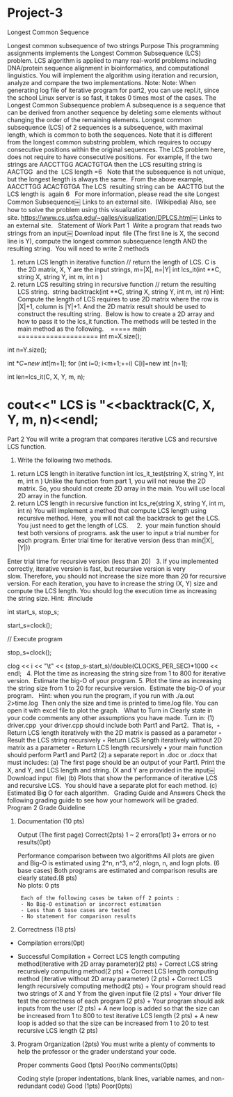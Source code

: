 # Project-3
Longest Common Sequence

Longest common subsequence of two strings
Purpose
This programming assignments implements the Longest Common Subsequence (LCS) problem. LCS algorithm is applied to many real-world problems including DNA/protein sequence alignment in bioinformatics, and computational linguistics. You will implement the algorithm using iteration and recursion, analyze and compare the two implementations.
Note: Note: When generating log file of iterative program for part2, you can use repl.it, since the school Linux server is so fast, it takes 0 times most of the cases.
The Longest Common Subsequence problem
A subsequence is a sequence that can be derived from another sequence by deleting some elements without changing the order of the remaining elements. Longest common subsequence (LCS) of 2 sequences is a subsequence, with maximal length, which is common to both the sequences. Note that it is different from the longest common substring problem, which requires to occupy consecutive positions within the original sequences. The LCS problem here, does not require to have consecutive positions. 
For example,
If the two strings are
AACCTTGG
ACACTGTGA
then the LCS resulting string is 
AACTGG 
and the  LCS length =6
 
Note that the subsequence is not unique, but the longest length is always the same. 
From the above example, 
AACCTTGG
ACACTGTGA
The LCS  resulting string can be 
AACTTG
but the LCS length is  again 6
 
For more information, please read the site
Longest Common Subsequence￼
Links to an external site.
 (Wikipedia)
Also, see how to solve the problem using this visualization site. https://www.cs.usfca.edu/~galles/visualization/DPLCS.html￼
Links to an external site.
 
Statement of Work
Part 1 
Write a program that reads two strings from an input￼
Download input
 file (The first line is X, the second line is Y), compute the longest common subsequence length AND the resulting string. 
You will need to write 2 methods
1) return LCS length in iterative function
// return the length of LCS. C is the 2D matrix, X, Y are the input strings, m=|X|, n=|Y|
int lcs_it(int **C, string X, string Y, int m, int n )
2) return LCS resulting string in recursive function
// return the resulting LCS string. 
string backtrack(int **C, string X, string Y, int m, int n)
Hint:
Compute the length of LCS requires to use 2D matrix where the row is |X|+1, column is |Y|+1. And the 2D matrix result should be used to construct the resulting string.  Below is how to create a 2D array and how to pass it to the lcs_it function.
The methods will be tested in the main method as the following. 
 
===== main ====================
int m=X.size();

int n=Y.size();

int **C=new int*[m+1];
for (int i=0; i<m+1;++i) C[i]=new int [n+1];

int len=lcs_it(C, X, Y, m, n);

cout<<" LCS is "<<backtrack(C, X, Y, m, n)<<endl;
========================================
Part 2
You will write a program that compares iterative LCS and recursive LCS function.
1. Write the following two methods. 
1) return LCS length in iterative function
int lcs_it_test(string X, string Y, int m, int n )
Unlike the function from part 1, you will not reuse the 2D matrix. So, you should not create 2D array in the main. You will use local 2D array in the function.  
2) return LCS length in recursive function
int lcs_re(string X, string Y, int m, int n)
You will implement a method that compute LCS length using recursive method.
Here,  you will not call the backtrack to get the LCS. You just need to get the length of LCS.  
 
2.  your main function should test both versions of programs. ask the user to input a trial number for each program.
Enter trial time for iterative version (less than min(|X|, |Y|))

Enter trial time for recursive version (less than 20)
 
3. If you implemented correctly, iterative version is fast, but recursive version is very slow. Therefore, you should not increase the size more than 20 for recursive version.
For each iteration, you have to increase the string (X, Y) size and compute the LCS length. You should log the execution time as increasing the string size.
Hint: 
#include <ctime>

 int start_s, stop_s;

start_s=clock();

// Execute program

stop_s=clock();

clog << i << "\t" << (stop_s-start_s)/double(CLOCKS_PER_SEC)*1000 << endl;
 
4. Plot the time as increasing the string size from 1 to 800 for iterative version.  Estimate the big-O of your program.
5. Plot the time as increasing the string size from 1 to 20 for recursive version.  Estimate the big-O of your program.
 
Hint: when you run the program, if you run with
./a.out 2>time.log  Then only the size and time is printed to time.log file. You can open it with excel file to plot the graph.
 
What to Turn in
Clearly state in your code comments any other assumptions you have made. Turn in:
(1) driver.cpp 
your driver.cpp should include both Part1 and Part2.  That is, 
	◦	Return LCS length iteratively with the 2D matrix is passed as a parameter
	◦	Result the LCS string recursively
	◦	Return LCS length iteratively without 2D matrix as a parameter
	◦	Return LCS length recursively
	•	your main function should perform Part1 and Part2
(2) a separate report in .doc or .docx that must includes:
(a) The first page should be an output of your Part1. Print the X, and Y, and LCS length and string. (X and Y are provided in the input￼
Download input
 file)
(b) Plots that show the performance of iterative LCS and recursive LCS.  You should have a separate plot for each method.
(c) Estimated Big O for each algorithm.
 
Grading Guide and Answers
Check the following grading guide to see how your homework will be graded. 
 
Program 2 Grade Guideline

1. Documentation (10 pts)

   Output (The first page)
        Correct(2pts)           1 ~ 2 errors(1pt)     3+ errors or no results(0pt)

   Performance comparison between two algorithms
        All plots are given and Big-O is estimated using 2^n, n^3, n^2, nlogn, n, and logn plots. (6 base cases)
        Both programs are estimated and comparison results are clearly stated.(8 pts)       
        No plots: 0 pts

        Each of the following cases be taken off 2 points :
        - No Big-O estimation or incorrect estimation 
        - Less than 6 base cases are tested
        - No statement for comparison results

 
2. Correctness (18 pts)   
- Compilation errors(0pt) 

- Successful Compilation
           + Correct LCS length computing method(iterative with 2D array parameter)(2 pts) 
           + Correct LCS string recursively computing method(2 pts)
           + Correct LCS length computing method (iterative without 2D array parameter) (2 pts)
           + Correct LCS length recursively computing method(2 pts)
           + Your program should read two strings of X and Y from the given input file (2 pts)
           + Your driver file test the correctness of each program (2 pts)
           + Your program should ask inputs from the user (2 pts)
           + A new loop is added so that the size can be increased from 1 to 800 to test iterative LCS length (2 pts)
           + A new loop is added so that the size can be increased from 1 to 20 to test recursive LCS length (2 pts)
   
3. Program Organization (2pts)
   You must write a plenty of comments to help the professor or the grader understand your code.

   Proper comments
   Good (1pts)       Poor/No comments(0pts)  

   Coding style (proper indentations, blank lines, variable names, and non-redundant code)
   Good (1pts)       Poor(0pts)     
